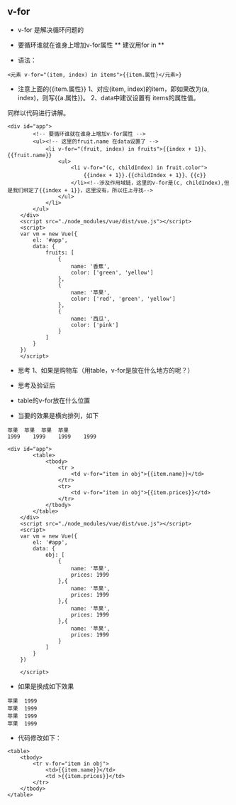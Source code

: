 ## v-for

- v-for 是解决循环问题的

* 要循环谁就在谁身上增加v-for属性 ** 建议用for in **

* 语法：

```
<元素 v-for="(item, index) in items">{{item.属性}</元素>}
```
* 注意上面的{{item.属性}}
1、对应(item, index)的item，即如果改为(a, index)，则写{{a.属性}}。
2、data中建议设置有 items的属性值。

同样以代码进行讲解。

```
<div id="app">
		<!-- 要循环谁就在谁身上增加v-for属性 -->
		<ul><!-- 这里的fruit.name 在data设置了 -->
			<li v-for="(fruit, index) in fruits">{{index + 1}}、{{fruit.name}}
				<ul>
					<li v-for="(c, childIndex) in fruit.color">
						{{index + 1}}.{{childIndex + 1}}、{{c}}
					</li><!--涉及作用域链，这里的v-for是(c, childIndex),但是我们绑定了{{index + 1}}，这里没有，所以往上寻找-->
				</ul>
			</li>
		</ul>
	</div>
	<script src="./node_modules/vue/dist/vue.js"></script>
	<script>
	var vm = new Vue({
		el: '#app',
		data: {
			fruits: [
				{
					name: '香蕉',
					color: ['green', 'yellow']
				},
				{
					name: '苹果',
					color: ['red', 'green', 'yellow']
				},
				{
					name: '西瓜',
					color: ['pink']
				}
			]
		}
	})
	</script>
```

* 思考
1、如果是购物车（用table，v-for是放在什么地方的呢？）

- 思考及验证后
* table的v-for放在什么位置
- 当要的效果是横向排列，如下
```
苹果	苹果	苹果	苹果
1999	1999	1999	1999
```
```
<div id="app">
		<table>
			<tbody>
				<tr >
					<td v-for="item in obj">{{item.name}}</td>
				</tr>
				<tr>
					<td v-for="item in obj">{{item.prices}}</td>
				</tr>
			</tbody>
		</table>
	</div>
	<script src="./node_modules/vue/dist/vue.js"></script>
	<script>
	var vm = new Vue({
		el: '#app',
		data: {
			obj: [
				{
					name: '苹果',
					prices: 1999
				},{
					name: '苹果',
					prices: 1999
				},{
					name: '苹果',
					prices: 1999
				},{
					name: '苹果',
					prices: 1999
				}
			]
		}
	})

	</script>

```
* 如果是换成如下效果
```
苹果	1999
苹果	1999
苹果	1999
苹果	1999
```
* 代码修改如下：

```
<table>
	<tbody>
		<tr v-for="item in obj">
			<td>{{item.name}}</td>
			<td >{{item.prices}}</td>
		</tr>
	</tbody>
</table>
```
